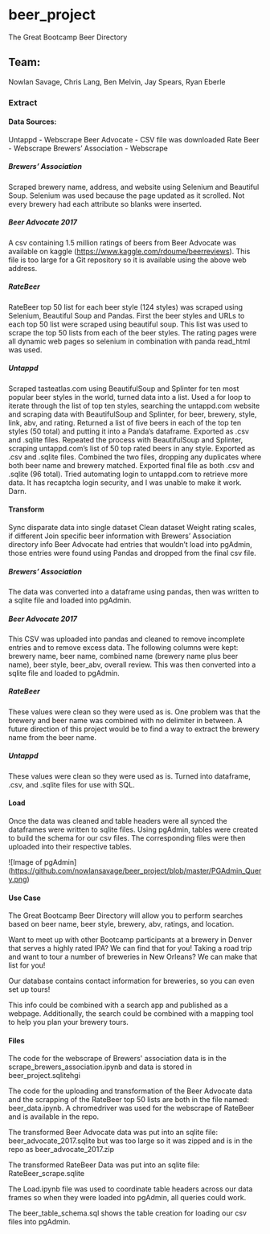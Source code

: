 # beer_project

The Great Bootcamp Beer Directory


## Team:
Nowlan Savage, Chris Lang, Ben Melvin, Jay Spears, Ryan Eberle 

### Extract

#### Data Sources:
Untappd - Webscrape
Beer Advocate - CSV file was downloaded
Rate Beer - Webscrape
Brewers’ Association - Webscrape 

##### Brewers’ Association
Scraped brewery name, address, and website using Selenium and Beautiful Soup.  Selenium was used because the page updated as it scrolled.   Not every brewery had each attribute so blanks were inserted.

##### Beer Advocate 2017
A csv containing 1.5 million ratings of beers from Beer Advocate was available on kaggle (https://www.kaggle.com/rdoume/beerreviews). This file is too large for a Git repository so it is available using the above web address.

##### RateBeer
RateBeer top 50 list for each beer style (124 styles) was scraped using Selenium, Beautiful Soup and Pandas. First the beer styles and URLs to each top 50 list were scraped using beautiful soup. This list was used to scrape the top 50 lists from each of the beer styles. The rating pages were all dynamic web pages so selenium in combination with panda read_html was used.

##### Untappd
Scraped tasteatlas.com using BeautifulSoup and Splinter for ten most popular beer styles in the world, turned data into a list.  Used a for loop to iterate through the list of top ten styles, searching the untappd.com website and scraping data with BeautifulSoup and Splinter, for beer, brewery, style, link, abv, and rating.  Returned a list of five beers in each of the top ten styles (50 total) and putting it into a Panda’s dataframe.  Exported as .csv and .sqlite files.  Repeated the process with BeautifulSoup and Splinter, scraping untappd.com’s list of 50 top rated beers in any style.  Exported as .csv and .sqlite files. Combined the two files, dropping any duplicates where both beer name and brewery matched.  Exported final file as both .csv and .sqlite (96 total).  Tried automating login to untappd.com to retrieve more data.  It has recaptcha login security, and I was unable to make it work.  Darn.



#### Transform

Sync disparate data into single dataset
Clean dataset
Weight rating scales, if different
Join specific beer information with Brewers’ Association directory info
Beer Advocate had entries that wouldn’t load into pgAdmin, those entries were found using Pandas and dropped from the final csv file. 


##### Brewers’ Association
The data was converted into a dataframe using pandas, then was written to a sqlite file and loaded into pgAdmin.

##### Beer Advocate 2017
This CSV was uploaded into pandas and cleaned to remove incomplete entries and to remove excess data. The following columns were kept: brewery name, beer name, combined name (brewery name plus beer name), beer style, beer_abv, overall review. This was then converted into a sqlite file and loaded to pgAdmin.

##### RateBeer
These values were clean so they were used as is. One problem was that the brewery and beer name was combined with no delimiter in between. A future direction of this project would be to find a way to extract the brewery name from the beer name.

##### Untappd
These values were clean so they were used as is. Turned into dataframe, .csv, and .sqlite files for use with SQL.


#### Load

Once the data was cleaned and table headers were all synced the dataframes were written to sqlite files. Using pgAdmin, tables were created to build the schema for our csv files. The corresponding files were then uploaded into their respective tables. 


![Image of pgAdmin]
(https://github.com/nowlansavage/beer_project/blob/master/PGAdmin_Query.png)

#### Use Case

The Great Bootcamp Beer Directory will allow you to perform searches based on beer name, beer style, brewery, abv, ratings, and location.  

Want to meet up with other Bootcamp participants at a brewery in Denver that serves a highly rated IPA?  We can find that for you!  Taking a road trip and want to tour a number of breweries in New Orleans?  We can make that list for you!  

Our database contains contact information for breweries, so you can even set up tours!

This info could be combined with a search app and published as a webpage.  Additionally, the search could be combined with a mapping tool to help you plan your brewery tours.

#### Files
The code for the webscrape of Brewers' association data is in the scrape_brewers_association.ipynb and data is stored in beer_project.sqlitehgi

The code for the uploading and transformation of the Beer Advocate data and the scrapping of the RateBeer top 50 lists are both in the file named: beer_data.ipynb. A chromedriver was used for the webscrape of RateBeer and is available in the repo. 

The transformed Beer Advocate data was put into an sqlite file: beer_advocate_2017.sqlite but was too large so it was zipped and is in the repo as beer_advocate_2017.zip

The transformed RateBeer Data was put into an sqlite file: RateBeer_scrape.sqlite

The Load.ipynb file was used to coordinate table headers across our data frames so when they were loaded into pgAdmin, all queries could work. 

The beer_table_schema.sql shows the table creation for loading our csv files into pgAdmin. 



